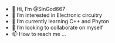 - 👋 Hi, I’m @SinGod667
- 👀 I’m interested in Electronic circuitry
- 🌱 I’m currently learning C++ and Phyton
- 💞️ I’m looking to collaborate on myself
- 📫 How to reach me ...

<!---
SinGod667/SinGod667 is a ✨ special ✨ repository because its `README.md` (this file) appears on your GitHub profile.
You can click the Preview link to take a look at your changes.
--->

